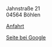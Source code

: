 Jahnstraße 21<br/>
04564 Böhlen


[Anfahrt](https://www.google.de/maps/dir//Frau+Dipl.-Med.+Oda+Kautzky,+Jahnstra%C3%9Fe+21,+04564+B%C3%B6hlen/@51.1999314,12.3906204,17z/data=!4m15!1m6!3m5!1s0x47a6fb49fe109219:0x453c1987f491726d!2sFrau+Dipl.-Med.+Oda+Kautzky!8m2!3d51.19989!4d12.39285!4m7!1m0!1m5!1m1!1s0x47a6fb49fe109219:0x453c1987f491726d!2m2!1d12.39285!2d51.19989)

[Seite bei Google](https://www.google.de/maps/place/Frau+Dipl.-Med.+Oda+Kautzky/@51.1999314,12.3906204,17z/data=!4m13!1m7!3m6!1s0x47a6fb36694c4dc7:0xb32f7bec9a6ad804!2zSmFobnN0cmHDn2UsIDA0NTY0IELDtmhsZW4!3b1!8m2!3d51.200816!4d12.390918!3m4!1s0x47a6fb49fe109219:0x453c1987f491726d!8m2!3d51.19989!4d12.39285)
